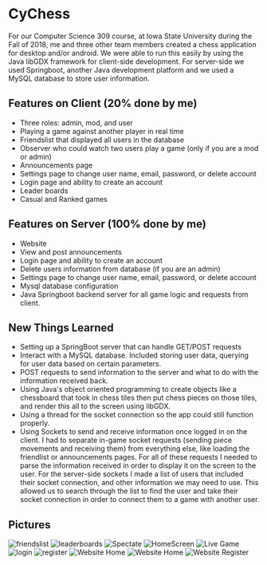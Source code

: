 # CyChess
For our Computer Science 309 course, at Iowa State University during the Fall of 2018, me and three other team members created a chess application for desktop and/or android. We were able to run this easily by using the Java libGDX framework for client-side development. For server-side we used Springboot, another Java development platform and we used a MySQL database to store user information.

## Features on Client (20% done by me)
- Three roles: admin, mod, and user
- Playing a game against another player in real time
- Friendslist that displayed all users in the database
- Observer who could watch two users play a game (only if you are a mod or admin)
- Announcements page
- Settings page to change user name, email, password, or delete account
- Login page and ability to create an account
- Leader boards
- Casual and Ranked games

## Features on Server (100% done by me)
- Website
- View and post announcements
- Login page and ability to create an account
- Delete users information from database (if you are an admin)
- Settings page to change user name, email, password, or delete account
- Mysql database configuration
- Java Springboot backend server for all game logic and requests from client. 

## New Things Learned
- Setting up a SpringBoot server that can handle GET/POST requests
- Interact with a MySQL database. Included storing user data, querying for user data based on certain parameters.
- POST requests to send information to the server and what to do with the information received back.
- Using Java's object oriented programming to create objects like a chessboard that took in chess tiles then put chess pieces on those tiles, and render this all to the screen using libGDX.
- Using a thread for the socket connection so the app could still function properly.
- Using Sockets to send and receive information once logged in on the client. I had to separate in-game socket requests (sending piece movements and receiving them) from everything else, like loading the friendlist or announcements pages. For all of these requests I needed to parse the information received in order to display it on the screen to the user. For the server-side sockets I made a list of users that included their socket connection, and other information we may need to use. This allowed us to search through the list to find the user and take their socket connection in order to connect them to a game with another user.

## Pictures
![friendslist](https://user-images.githubusercontent.com/28559051/39897088-6793bf9a-5476-11e8-972f-da7bc878a628.png)
![leaderboards](https://user-images.githubusercontent.com/28559051/39897089-67a7cdb4-5476-11e8-9613-bfc038809770.png)
![Spectate](https://raw.githubusercontent.com/bbanothu/CYChess/master/CyChess_Pics/Spectate.png)
![HomeScreen](https://raw.githubusercontent.com/bbanothu/CYChess/master/CyChess_Pics/homeScreen.png)
![Live Game](https://raw.githubusercontent.com/bbanothu/CYChess/master/CyChess_Pics/liveGame.png)
![login](https://raw.githubusercontent.com/bbanothu/CYChess/master/CyChess_Pics/login.png)
![register](https://raw.githubusercontent.com/bbanothu/CYChess/master/CyChess_Pics/register.png)
![Website Home](https://raw.githubusercontent.com/bbanothu/CYChess/master/CyChess_Pics/websiteHome.png)
![Website Home](https://raw.githubusercontent.com/bbanothu/CYChess/master/CyChess_Pics/websiteHome.png)
![Website Register](https://raw.githubusercontent.com/bbanothu/CYChess/master/CyChess_Pics/websiteRegister.png)
